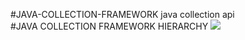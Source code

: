 #JAVA-COLLECTION-FRAMEWORK
java collection api <br>
#JAVA COLLECTION FRAMEWORK HIERARCHY
<img src="https://github.com/sanskarram981/JAVA-COLLECTION-FRAMEWORK/assets/71223200/4d9412f2-6610-48d7-bffe-2111f2fbfc06">

